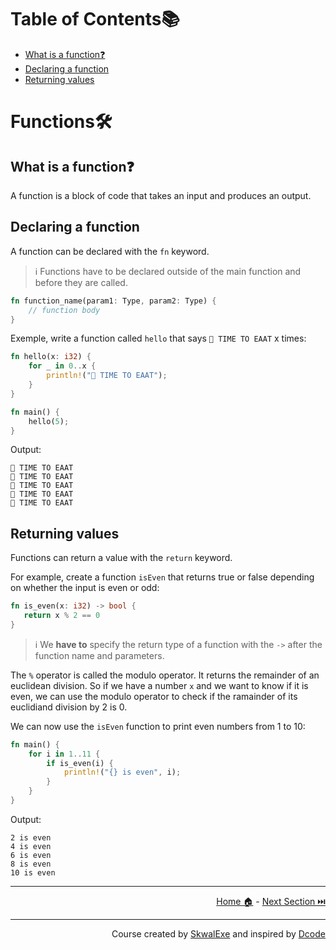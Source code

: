 # Table of Contents📚

- [What is a function❓](#what-is-a-function)
- [Declaring a function](#declaring-a-function)
- [Returning values](#returning-values)

# Functions🛠️

## What is a function❓

A function is a block of code that takes an input and produces an output.

## Declaring a function

A function can be declared with the `fn` keyword.

> ℹ️ Functions have to be declared outside of the main function and before they are called.

```rust
fn function_name(param1: Type, param2: Type) {
    // function body
}
```

Exemple, write a function called `hello` that says `🔔 TIME TO EAAT` x times:

```rust
fn hello(x: i32) {
    for _ in 0..x {
        println!("🔔 TIME TO EAAT");
    }
}

fn main() {
    hello(5);
}
```

Output:

```
🔔 TIME TO EAAT
🔔 TIME TO EAAT
🔔 TIME TO EAAT
🔔 TIME TO EAAT
🔔 TIME TO EAAT
```

## Returning values

Functions can return a value with the `return` keyword.

For example, create a function `isEven` that returns true or false depending on whether the input is even or odd:

```rust
fn is_even(x: i32) -> bool {
   return x % 2 == 0
}
```

> ℹ️ We **have to** specify the return type of a function with the `->`  after the function name and parameters.

The `%` operator is called the modulo operator. It returns the remainder of an euclidean division.
So if we have a number `x` and we want to know if it is even, we can use the modulo operator to check if the ramainder of its euclidiand division by 2 is 0.

We can now use the `isEven` function to print even numbers from 1 to 10:

```rust
fn main() {
    for i in 1..11 {
        if is_even(i) {
            println!("{} is even", i);
        }
    }
}
```

Output:

```
2 is even
4 is even
6 is even
8 is even
10 is even
```

---

<p align="right"><a href="https://skwalexe.github.io/learn-rust/">Home 🏠</a> - <a href="../code-blocks">Next Section ⏭️</a></p>

---

<p align="right">Course created by <a href="https://github.com/SkwalExe/" target="_blank">SkwalExe</a> and inspired by <a href="https://www.youtube.com/watch?v=vOMJlQ5B-M0&list=PLVvjrrRCBy2JSHf9tGxGKJ-bYAN_uDCUL" target="_blank">Dcode</a></p>